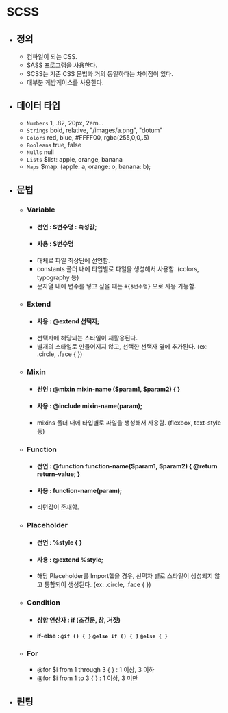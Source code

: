 # SCSS

- ## 정의

  - 컴파일이 되는 CSS.
  - SASS 프로그램을 사용한다.
  - SCSS는 기존 CSS 문법과 거의 동일하다는 차이점이 있다.
  - 대부분 케밥케이스를 사용한다.

- ## 데이터 타입

  - `Numbers` 1, .82, 20px, 2em…
  - `Strings` bold, relative, "/images/a.png", "dotum"
  - `Colors` red, blue, #FFFF00, rgba(255,0,0,.5)
  - `Booleans` true, false
  - `Nulls` null
  - `Lists` $list: apple, orange, banana
  - `Maps` $map: (apple: a, orange: o, banana: b);

- ## 문법

  - ### Variable

    - #### 선언 : $변수명 : 속성값;
    - #### 사용 : $변수명
    - 대체로 파일 최상단에 선언함.
    - constants 폴더 내에 타입별로 파일을 생성해서 사용함. (colors, typography 등)
    - 문자열 내에 변수를 넣고 싶을 때는 `#{$변수명}` 으로 사용 가능함.

  - ### Extend

    - #### 사용 : @extend 선택자;
    - 선택자에 해당되는 스타일이 재활용된다.
    - 별개의 스타일로 만들어지지 않고, 선택한 선택자 옆에 추가된다. (ex: .circle, .face { })

  - ### Mixin

    - #### 선언 : @mixin mixin-name ($param1, $param2) { }
    - #### 사용 : @include mixin-name(param);
    - mixins 폴더 내에 타입별로 파일을 생성해서 사용함. (flexbox, text-style 등)

  - ### Function

    - #### 선언 : @function function-name($param1, $param2) { @return return-value; }
    - #### 사용 : function-name(param);
    - 리턴값이 존재함.

  - ### Placeholder

    - #### 선언 : %style { }
    - #### 사용 : @extend %style;
    - 해당 Placeholder를 Import했을 경우, 선택자 별로 스타일이 생성되지 않고 통합되어 생성된다. (ex: .circle, .face { })

  - ### Condition

    - #### 삼항 연산자 : if (조건문, 참, 거짓)
    - #### if-else : `@if () { }` `@else if () { }` `@else { }`

  - ### For
    - @for $i from 1 through 3 { } : 1 이상, 3 이하
    - @for $i from 1 to 3 { } : 1 이상, 3 미만

- ## 린팅
